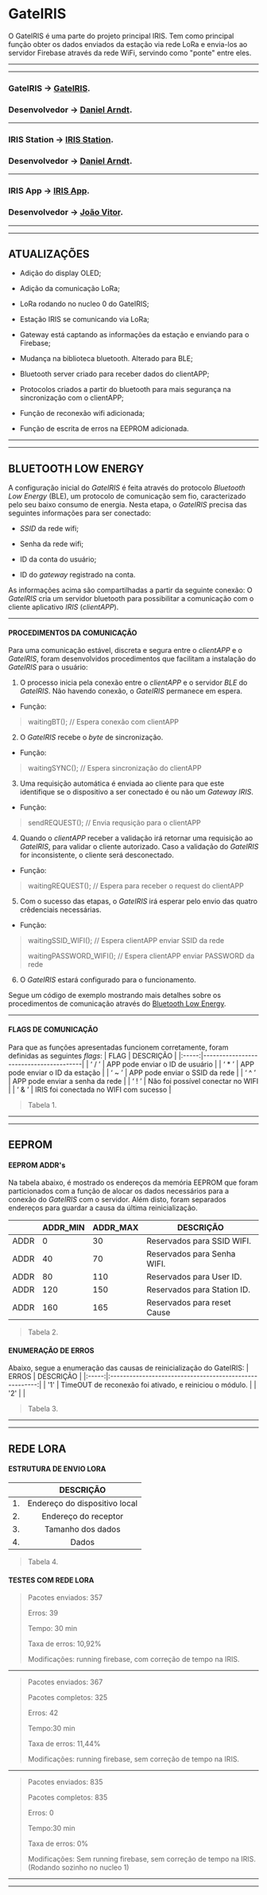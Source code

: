 # GateIRIS 
O GateIRIS é uma parte do projeto principal IRIS. Tem como principal função obter os dados enviados da estação via rede LoRa e envia-los ao servidor Firebase através da rede WiFi, servindo como "ponte" entre eles.

-------------------------------------------------------------------------------
-------------------------------------------------------------------------------
### GateIRIS -> [GateIRIS](https://github.com/SI-ART/GateIRIS).
### Desenvolvedor -> [Daniel Arndt](https://github.com/Chimeric-arch).
-------------------------------------------------------------------------------
### IRIS Station  -> [IRIS Station](https://github.com/I-grow/Station_IRIS).
### Desenvolvedor -> [Daniel Arndt](https://github.com/Chimeric-arch).
-------------------------------------------------------------------------------
### IRIS App -> [IRIS App](https://github.com/I-grow/App_IRIS).
### Desenvolvedor -> [João Vitor](https://github.com/jajao1).
-------------------------------------------------------------------------------
-------------------------------------------------------------------------------
##  ATUALIZAÇÕES

- Adição do display OLED;

- Adição da comunicação LoRa;

- LoRa rodando no nucleo 0 do GateIRIS;

- Estação IRIS se comunicando via LoRa;

- Gateway está captando as informações da estação e enviando para o Firebase;

- Mudança na biblioteca bluetooth. Alterado para BLE;

- Bluetooth server criado para receber dados do clientAPP;

- Protocolos criados a partir do bluetooth para mais segurança na sincronização com o clientAPP;

- Função de reconexão wifi adicionada;

- Função de escrita de erros na EEPROM adicionada.
-------------------------------------------------------------------------------
-------------------------------------------------------------------------------
## BLUETOOTH LOW ENERGY
A configuração inicial do *GateIRIS* é feita através do protocolo *Bluetooth Low Energy* (BLE), um protocolo de comunicação sem fio, caracterizado pelo seu baixo consumo de energia. Nesta etapa, o *GateIRIS* precisa das seguintes informações para ser conectado: 

- *SSID* da rede wifi;

- Senha da rede wifi;

- ID da conta do usuário;

- ID do *gateway* registrado na conta.

As informações acima são compartilhadas a partir da seguinte conexão: O *GateIRIS* cria um servidor bluetooth para possibilitar a comunicação com o cliente aplicativo *IRIS* (*clientAPP*).

-------------------------------------------------------------------------------
#### PROCEDIMENTOS DA COMUNICAÇÃO
Para uma comunicação estável, discreta e segura entre o *clientAPP* e o *GateIRIS*, foram desenvolvidos procedimentos que facilitam a instalação do *GateIRIS* para o usuário:

1. O processo inicia pela conexão entre o *clientAPP* e o servidor *BLE* do *GateIRIS*. Não havendo conexão, o *GateIRIS* permanece em espera.
- Função:
> waitingBT();            // Espera conexão com clientAPP

2. O *GateIRIS* recebe o *byte* de sincronização.
- Função:
> waitingSYNC();          // Espera sincronização do clientAPP

3. Uma requisição automática é enviada ao cliente para que este identifique se o dispositivo a ser conectado é ou não um *Gateway IRIS*. 
- Função:
> sendREQUEST();          // Envia requsição para o clientAPP

4. Quando o *clientAPP* receber a validação irá retornar uma requisição ao *GateIRIS*, para validar o cliente autorizado. Caso a validação do *GateIRIS* for inconsistente, o cliente será desconectado.
- Função:
> waitingREQUEST();       // Espera para receber o request do clientAPP

5. Com o sucesso das etapas, o *GateIRIS* irá esperar pelo envio das quatro crêdenciais necessárias.
- Função:
>  waitingSSID_WIFI();     // Espera clientAPP enviar SSID da rede
>  
>  waitingPASSWORD_WIFI(); // Espera clientAPP enviar PASSWORD da rede


6. O *GateIRIS* estará configurado para o funcionamento.

Segue um código de exemplo mostrando mais detalhes sobre os procedimentos de comunicação através do [Bluetooth Low Energy](https://github.com/I-grow/Gateway_IRIS/blob/main/BLE_GateIRIS/BLE_GateIRIS.ino).

-------------------------------------------------------------------------------
#### FLAGS DE COMUNICAÇÃO
Para que as funções apresentadas funcionem corretamente, foram definidas as seguintes *flags*:
|  FLAG | DESCRIÇÃO                              |
|:-----:|----------------------------------------|
| ‘ / ’ | APP pode enviar o ID de usuário        |
| ‘ * ’ | APP pode enviar o ID da estação        |
| ‘ ~ ’ | APP pode enviar o SSID da rede         |
| ‘ ^ ’ | APP pode enviar a senha da rede        |
| ‘ ! ’ | Não foi possível conectar no WIFI      |
| ‘ & ’ | IRIS foi conectada no WIFI com sucesso |
> Tabela 1.

-------------------------------------------------------------------------------
-------------------------------------------------------------------------------
## EEPROM 

#### EEPROM ADDR's               	
Na tabela abaixo, é mostrado os endereços da memória EEPROM que foram particionados com a função de alocar os dados necessários para a conexão do *GateIRIS* com o servidor. Além disto, foram separados endereços para guardar a causa da última reinicialização.

|      | ADDR_MIN | ADDR_MAX | DESCRIÇÃO                   |
|:----:|----------|----------|-----------------------------|
| ADDR |   0      |  30      | Reservados para SSID WIFI.  |
| ADDR |  40      |  70      | Reservados para Senha WIFI. |
| ADDR |  80      | 110      | Reservados para User ID.    |
| ADDR | 120      | 150      | Reservados para Station ID. |
| ADDR | 160      | 165      | Reservados para reset Cause | 
> Tabela 2.


#### ENUMERAÇÃO DE ERROS
Abaixo, segue a enumeração das causas de reinicialização do GateIRIS:
| ERROS |                        DESCRIÇÃO                        |
|:-----:|:-------------------------------------------------------:|
|  '1'  | TimeOUT de reconexão foi ativado, e reiniciou o módulo. |
|  '2'  |                                                         |
> Tabela 3.

-------------------------------------------------------------------------------
-------------------------------------------------------------------------------
## REDE LORA

#### ESTRUTURA DE ENVIO LORA

|    |           DESCRIÇÃO           |
|:--:|:-----------------------------:|
| 1. | Endereço do dispositivo local |
| 2. |      Endereço do receptor     |
| 3. |       Tamanho dos dados       |
| 4. |             Dados             |
> Tabela 4.


#### TESTES COM REDE LORA

> Pacotes enviados: 357
> 
> Erros: 39
> 
> Tempo: 30 min
> 
> Taxa de erros: 10,92%
> 
> Modificações: running firebase, com correção de tempo na IRIS.

-------------------------------------------------------------------------------

> Pacotes enviados: 367
> 
> Pacotes completos: 325
> 
> Erros: 42
> 
> Tempo:30 min
> 
> Taxa de erros: 11,44%
> 
> Modificações: running firebase, sem correção de tempo na IRIS.

-------------------------------------------------------------------------------

> Pacotes enviados: 835
> 
> Pacotes completos: 835
> 
> Erros: 0
> 
> Tempo:30 min
> 
> Taxa de erros: 0%
> 
> Modificações: Sem running firebase, sem correção de tempo na IRIS.(Rodando sozinho no nucleo 1)

-------------------------------------------------------------------------------
-------------------------------------------------------------------------------
